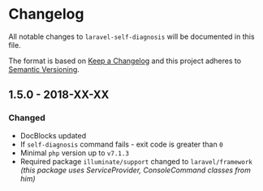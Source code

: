 # Changelog

All notable changes to `laravel-self-diagnosis` will be documented in this file.

The format is based on [Keep a Changelog][keepachangelog] and this project adheres to [Semantic Versioning][semver].

## 1.5.0 - 2018-XX-XX

### Changed

- DocBlocks updated
- If `self-diagnosis` command fails - exit code is greater than `0`
- Minimal `php` version up to `v7.1.3`
- Required package `illuminate/support` changed to `laravel/framework` *(this package uses ServiceProvider, ConsoleCommand classes from him)*

[keepachangelog]:https://keepachangelog.com/en/1.0.0/
[semver]:https://semver.org/spec/v2.0.0.html
